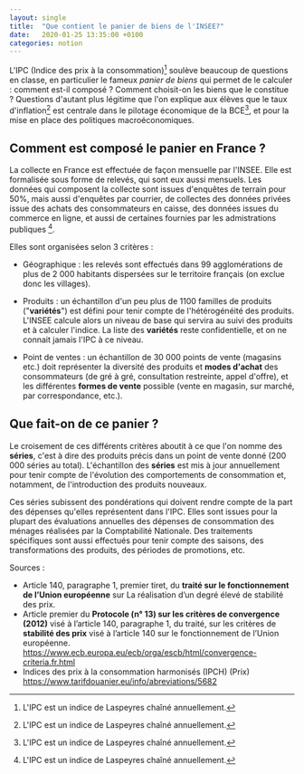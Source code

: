 ```yaml
---
layout: single
title:  "Que contient le panier de biens de l'INSEE?"
date:   2020-01-25 13:35:00 +0100
categories: notion
---
```


L'IPC (Indice des prix à la consommation)[^*] soulève beaucoup de questions en classe, en particulier le fameux _panier de biens_ qui permet de le calculer : comment est-il composé ? Comment choisit-on les biens que le constitue ? Questions d'autant plus légitime que l'on explique aux élèves que le taux d'inflation[^*] est centrale dans le pilotage économique de la BCE[^*], et pour la mise en place des politiques macroéconomiques.

## Comment est composé le panier en France ?

La collecte en France est effectuée de façon mensuelle par l'INSEE. Elle est formalisée sous forme de relevés, qui sont eux aussi mensuels. Les données qui composent la collecte sont issues d'enquêtes de terrain pour 50%, mais aussi d'enquêtes par courrier, de collectes des données privées issue des achats des consommateurs en caisse, des données issues du commerce en ligne, et aussi de certaines fournies par les admistrations publiques [^*].

Elles sont organisées selon 3 critères :

- Géographique : les relevés sont effectués dans 99 agglomérations de plus de 2 000 habitants dispersées sur le territoire français (on exclue donc les villages).

- Produits : un échantillon d'un peu plus de 1100 familles de produits ("**variétés**") est défini pour tenir compte de l'hétérogénéité des produits. L'INSEE calcule alors un niveau de base qui servira au suivi des produits et à calculer l'indice. La liste des **variétés** reste confidentielle, et on ne connait jamais l'IPC à ce niveau.

- Point de ventes : un échantillon de 30 000 points de vente (magasins etc.) doit représenter la diversité des produits et **modes d'achat** des consommateurs (de gré à gré, consultation restreinte, appel d'offre), et les différentes **formes de vente** possible (vente en magasin, sur marché, par correspondance, etc.).

## Que fait-on de ce panier ?

Le croisement de ces différents critères aboutit à ce que l'on nomme des **séries**, c'est à dire des produits précis dans un point de vente donné (200 000 séries au total). L'échantillon des **séries** est mis à jour annuellement pour tenir compte de l'évolution des comportements de consommation et, notamment, de l'introduction des produits nouveaux.

Ces séries subissent des pondérations qui doivent rendre compte de la part des dépenses qu'elles représentent dans l'IPC. Elles sont issues pour la plupart des évaluations annuelles des dépenses de consommation des ménages réalisées par la Comptabilité Nationale. Des traitements spécifiques sont aussi effectués pour tenir compte des saisons, des transformations des produits, des périodes de promotions, etc.

[^*]: L'IPC est un indice de Laspeyres chaîné annuellement.

[^*]: Souvent désigné par πc (_core inflation_) c'est à dire inflation sous-jacente. C'est l'inflation de long terme (inflation globale des prix hors alimentation et énergie, Robert J. Gordon, 1975 et Otto Eckstein, 1981)

[^*]: Voir les détails ici https://www.cnis.fr/enquetes/indice-des-prix-a-la-consommation-ipc-2020m002ec/

[^*]: Les indices des prix à la consommation harmonisés (IPCH) sont les chiffres de l’inflation harmonisés demandés par l’article 121 du traité d’Amsterdam (109 J du traité sur l’Union européenne). Ils sont conçus pour permettre la comparaison internationale de l’évolution des prix à la consommation. Celui retenu par la BCE est l'IPCUM.

Sources :
- Article 140, paragraphe 1, premier tiret, du **traité sur le fonctionnement de l’Union européenne** sur La réalisation d’un degré élevé de stabilité des prix.
- Article premier du **Protocole (n° 13) sur les critères de convergence (2012)** visé à l’article 140, paragraphe 1, du traité, sur les critères de **stabilité des prix** visé à l’article 140 sur le fonctionnement de l’Union européenne. https://www.ecb.europa.eu/ecb/orga/escb/html/convergence-criteria.fr.html
- Indices des prix à la consommation harmonisés (IPCH) (Prix) https://www.tarifdouanier.eu/info/abreviations/5682
